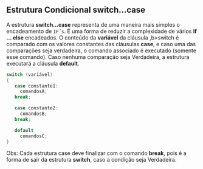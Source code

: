 Estrutura Condicional switch...case
----
A estrutura <b>switch...case</b> representa de uma maneira mais simples o encadeamento de ```IF´s```. É uma forma de reduzir a complexidade de vários <b>if … else</b> encadeados.
O conteúdo da <b>variável</b> da cláusula ,b>switch</b> é comparado com os valores constantes das cláusulas <b>case</b>, e caso uma das comparações seja verdadeira, o comando associado é executado (somente esse comando). Caso nenhuma comparação seja Verdadeira, a estrutura executará a cláusula <b> default</b>.

```C
switch (variável)
{
   case constante1:
     comandosA;
   break;

   case constante2:
     comandosB;
   break;

   default
     comandosC;
}
```
Obs: Cada estrutura case deve finalizar com o comando <b>break</b>, pois é a forma de sair da estrutura <b>switch</b>, caso a condição seja Verdadeira.  
